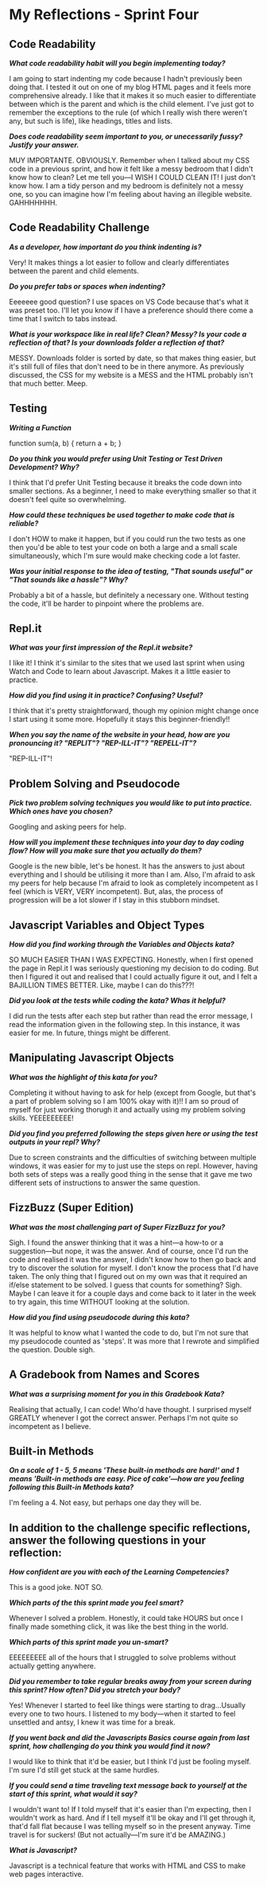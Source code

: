 # My Reflections - Sprint Four 

## Code Readability

**_What code readability habit will you begin implementing today?_**

I am going to start indenting my code because I hadn't previously been doing that. I tested it out on one of my blog HTML pages and it feels more comprehensive already. I like that it makes it so much easier to differentiate between which is the parent and which is the child element. I've just got to remember the exceptions to the rule (of which I really wish there weren't any, but such is life), like headings, titles and lists.

**_Does code readability seem important to you, or unecessarily fussy? Justify your answer._**

MUY IMPORTANTE. OBVIOUSLY. Remember when I talked about my CSS code in a previous sprint, and how it felt like a messy bedroom that I didn't know how to clean? Let me tell you––I WISH I COULD CLEAN IT! I just don't know how. I am a tidy person and my bedroom is definitely not a messy one, so you can imagine how I'm feeling about having an illegible website. GAHHHHHHH.

## Code Readability Challenge

**_As a developer, how important do you think indenting is?_**

Very! It makes things a lot easier to follow and clearly differentiates between the parent and child elements. 

**_Do you prefer tabs or spaces when indenting?_**

Eeeeeee good question? I use spaces on VS Code because that's what it was preset too. I'll let you know if I have a preference should there come a time that I switch to tabs instead. 

**_What is your workspace like in real life? Clean? Messy? Is your code a reflection of that? Is your downloads folder a reflection of that?_**

MESSY. Downloads folder is sorted by date, so that makes thing easier, but it's still full of files that don't need to be in there anymore. As previously discussed, the CSS for my website is a MESS and the HTML probably isn't that much better. Meep. 

## Testing

**_Writing a Function_**

function sum(a, b) {
    return a + b;
}

**_Do you think you would prefer using Unit Testing or Test Driven Development? Why?_**

I think that I'd prefer Unit Testing because it breaks the code down into smaller sections. As a beginner, I need to make everything smaller so that it doesn't feel quite so overwhelming. 

**_How could these techniques be used together to make code that is reliable?_**

I don't HOW to make it happen, but if you could run the two tests as one then you'd be able to test your code on both a large and a small scale simultaneously, which I'm sure would make checking code a lot faster.

**_Was your initial response to the idea of testing, "That sounds useful" or "That sounds like a hassle"? Why?_**

Probably a bit of a hassle, but definitely a necessary one. Without testing the code, it'll be harder to pinpoint where the problems are. 

## Repl.it

**_What was your first impression of the Repl.it website?_**

I like it! I think it's similar to the sites that we used last sprint when using Watch and Code to learn about Javascript. Makes it a little easier to practice. 

**_How did you find using it in practice? Confusing? Useful?_**

I think that it's pretty straightforward, though my opinion might change once I start using it some more. Hopefully it stays this beginner-friendly!!

**_When you say the name of the website in your head, how are you pronouncing it? "REPLIT"? "REP-ILL-IT"? "REPELL-IT"?_**

"REP-ILL-IT"!

## Problem Solving and Pseudocode

**_Pick two problem solving techniques you would like to put into practice. Which ones have you chosen?_**

Googling and asking peers for help. 

**_How will you implement these techniques into your day to day coding flow? How will you make sure that you actually do them?_**

Google is the new bible, let's be honest. It has the answers to just about everything and I should be utilising it more than I am. Also, I'm afraid to ask my peers for help because I'm afraid to look as completely incompetent as I feel (which is VERY, VERY incompetent). But, alas, the process of progression will be a lot slower if I stay in this stubborn mindset.

## Javascript Variables and Object Types

**_How did you find working through the Variables and Objects kata?_**

SO MUCH EASIER THAN I WAS EXPECTING. Honestly, when I first opened the page in Repl.it I was seriously questioning my decision to do coding. But then I figured it out and realised that I could actually figure it out, and I felt a BAJILLION TIMES BETTER. Like, maybe I can do this???!

**_Did you look at the tests while coding the kata? Whas it helpful?_**

I did run the tests after each step but rather than read the error message, I read the information given in the following step. In this instance, it was easier for me. In future, things might be different. 

## Manipulating Javascript Objects

**_What was the highlight of this kata for you?_**

Completing it without having to ask for help (except from Google, but that's a part of problem solving so I am 100% okay with it)!! I am so proud of myself for just working thorugh it and actually using my problem solving skills. YEEEEEEEEE!

**_Did you find you preferred following the steps given here or using the test outputs in your repl? Why?_**

Due to screen constraints and the difficulties of switching between multiple windows, it was easier for my to just use the steps on repl. However, having both sets of steps was a really good thing in the sense that it gave me two different sets of instructions to answer the same question. 

## FizzBuzz (Super Edition)

**_What was the most challenging part of Super FizzBuzz for you?_**

Sigh. I found the answer thinking that it was a hint––a how-to or a suggestion––but nope, it was the answer. And of course, once I'd run the code and realised it was the answer, I didn't know how to then go back and try to discover the solution for myself. I don't know the process that I'd have taken. The only thing that I figured out on my own was that it required an if/else statement to be solved. I guess that counts for something? Sigh. Maybe I can leave it for a couple days and come back to it later in the week to try again, this time WITHOUT looking at the solution. 

**_How did you find using pseudocode during this kata?_**

It was helpful to know what I wanted the code to do, but I'm not sure that my pseudocode counted as 'steps'. It was more that I rewrote and simplified the question. Double sigh. 

## A Gradebook from Names and Scores

**_What was a surprising moment for you in this Gradebook Kata?_**

Realising that actually, I can code! Who'd have thought. I surprised myself GREATLY whenever I got the correct answer. Perhaps I'm not quite so incompetent as I believe. 

## Built-in Methods

**_On a scale of 1 - 5, 5 means 'These built-in methods are hard!' and 1 means 'Built-in methods are easy. Pice of cake'––how are you feeling following this Built-in Methods kata?_**

I'm feeling a 4. Not easy, but perhaps one day they will be. 

## In addition to the challenge specific reflections, answer the following questions in your reflection:

**_How confident are you with each of the Learning Competencies?_**

This is a good joke. NOT SO. 

**_Which parts of the this sprint made you feel smart?_**

Whenever I solved a problem. Honestly, it could take HOURS but once I finally made something click, it was like the best thing in the world.

**_Which parts of this sprint made you un-smart?_**

EEEEEEEEE all of the hours that I struggled to solve problems without actually getting anywhere. 

**_Did you remember to take regular breaks away from your screen during this sprint? How often? Did you stretch your body?_**

Yes! Whenever I started to feel like things were starting to drag...Usually every one to two hours. I listened to my body––when it started to feel unsettled and antsy, I knew it was time for a break.

**_If you went back and did the Javascripts Basics course again from last sprint, how challenging do you think you would find it now?_**

I would like to think that it'd be easier, but I think I'd just be fooling myself. I'm sure I'd still get stuck at the same hurdles.

**_If you could send a time traveling text message back to yourself at the start of this sprint, what would it say?_**

I wouldn't want to! If I told myself that it's easier than I'm expecting, then I wouldn't work as hard. And if I tell myself it'll be okay and I'll get through it, that'd fall flat because I was telling myself so in the present anyway. Time travel is for suckers! (But not actually––I'm sure it'd be AMAZING.)

**_What is Javascript?_**

Javascript is a technical feature that works with HTML and CSS to make web pages interactive. 